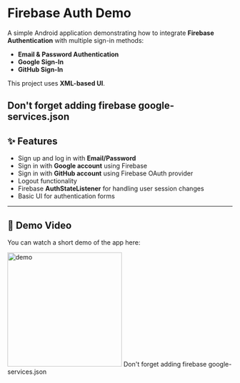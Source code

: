 # Firebase Auth Demo

A simple Android application demonstrating how to integrate **Firebase Authentication** with multiple sign-in methods:

- **Email & Password Authentication**
- **Google Sign-In**
- **GitHub Sign-In**

This project uses **XML-based UI**.

Don't forget adding firebase google-services.json
---

## ✨ Features

- Sign up and log in with **Email/Password**
- Sign in with **Google account** using Firebase
- Sign in with **GitHub account** using Firebase OAuth provider
- Logout functionality
- Firebase **AuthStateListener** for handling user session changes
- Basic UI for authentication forms

---

## 🎥 Demo Video

You can watch a short demo of the app here:

<td>
    <img src="https://github.com/M1nexoff/FirebaseAuthDemo/blob/master/video/1.gif" width="256" alt="demo"/>
</td>
Don't forget adding firebase google-services.json